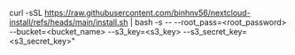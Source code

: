 curl -sSL https://raw.githubusercontent.com/binhnv56/nextcloud-install/refs/heads/main/install.sh | bash -s -- --root_pass=<root_password> --bucket=<bucket_name> --s3_key=<s3_key> --s3_secret_key=<s3_secret_key>"

